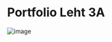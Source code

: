# Portfolio Leht 3A

![image](https://github.com/user-attachments/assets/cb0a05ed-74cf-46a4-9119-1082b7852176)

